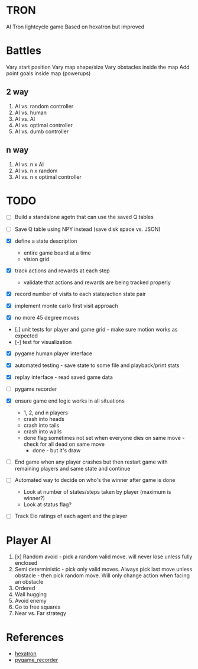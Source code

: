 # TRON

AI Tron lightcycle game
Based on hexatron but improved

# Battles

Vary start position
Vary map shape/size
Vary obstacles inside the map
Add point goals inside map (powerups)

## 2 way

1. AI vs. random controller
2. AI vs. human
3. AI vs. AI
4. AI vs. optimal controller
1. AI vs. dumb controller

## n way

1. AI vs. n x AI
2. AI vs. n x random
3. AI vs. n x optimal controller

# TODO 

* [ ] Build a standalone agetn that can use the saved Q tables
* [ ] Save Q  table using NPY instead (save disk space vs. JSON)

* [x] define a state description
    * entire game board at a time
    * vision grid
* [x] track actions and rewards at each step
    * validate that actions and rewards are being tracked properly
* [x] record number of visits to each state/action state pair
* [x] implement monte carlo first visit approach

* [x] no more 45 degree moves
* [.] unit tests for player and game grid - make sure motion works as expected
* [-] test for visualization
* [x] pygame human player interface
* [x] automated testing - save state to some file and playback/print stats
* [x] replay interface - read saved game data
* [ ] pygame recorder
* [x] ensure game end logic works in all situations
    * 1, 2, and n players
    * crash into heads
    * crash into tails
    * crash into walls
    * done flag sometimes not set when everyone dies on same move - check for all dead on same move 
        * done - but it's  draw
* [ ] End game when any player crashes but then restart game with remaining players and same state and continue
* [ ] Automated way to decide on who's the winner after game is done
    * Look at number of states/steps taken by player (maximum is winner?)
    * Look at status flag?
* [ ] Track Elo ratings of each agent and the player


# Player AI

1. [x] Random avoid - pick a random valid move. will never lose unless fully enclosed
7. Semi deterministic - pick only valid moves. Always pick last move unless obstacle - then pick random move. Will only change action when facing an obstacle
2. Ordered
3. Wall hugging
4. Avoid enemy
5. Go to free squares
6. Near vs. Far strategy

# References

* [hexatron](https://github.com/pvmolle/hexatron)
* [pygame_recorder](https://github.com/tdrmk/pygame_recorder)
